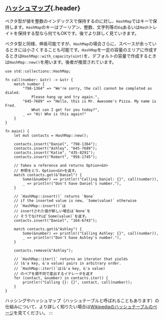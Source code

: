 ## [ハッシュマップ](#ハッシュマップ){.header}

ベクタ型が値を整数のインデックスで保持するのに対し、`HashMap`ではキーで保持します。`HashMap`のキーはブーリアン、整数、文字列等の`Eq`あるいは`Hash`トレイトを保持する型なら何でもOKです。後でより詳しく見ていきます。

ベクタ型と同様、伸長可能ですが、`HashMap`の場合さらに、スペースが余っているときには小さくすることも可能です。`HashMap`を一定の容量のエリアに作成するときは`HashMap::with_capacity(uint)`を、デフォルトの容量で作成するときは`HashMap::new()`を用います。後者が推奨されています。

    use std::collections::HashMap;

    fn call(number: &str) -> &str {
        match number {
            "798-1364" => "We're sorry, the call cannot be completed as dialed. 
                Please hang up and try again.",
            "645-7689" => "Hello, this is Mr. Awesome's Pizza. My name is Fred.
                What can I get for you today?",
            _ => "Hi! Who is this again?"
        }
    }

    fn main() { 
        let mut contacts = HashMap::new();

        contacts.insert("Daniel", "798-1364");
        contacts.insert("Ashley", "645-7689");
        contacts.insert("Katie", "435-8291");
        contacts.insert("Robert", "956-1745");

        // Takes a reference and returns Option<&V>
        // 参照をとり、Option<&V>を返す。
        match contacts.get(&"Daniel") {
            Some(&number) => println!("Calling Daniel: {}", call(number)),
            _ => println!("Don't have Daniel's number."),
        }

        // `HashMap::insert()` returns `None`
        // if the inserted value is new, `Some(value)` otherwise
        // `HashMap::insert()`は
        // insertされた値が新しい場合は`None`を
        // そうでなければ`Some(value)`を返す。
        contacts.insert("Daniel", "164-6743");

        match contacts.get(&"Ashley") {
            Some(&number) => println!("Calling Ashley: {}", call(number)),
            _ => println!("Don't have Ashley's number."),
        }

        contacts.remove(&"Ashley"); 

        // `HashMap::iter()` returns an iterator that yields 
        // (&'a key, &'a value) pairs in arbitrary order.
        // `HashMap::iter()`は(&'a key, &'a value)
        // のペアを順不同で産出するイテレータを返す
        for (contact, &number) in contacts.iter() {
            println!("Calling {}: {}", contact, call(number)); 
        }
    }

ハッシングやハッシュマップ（ハッシュテーブルと呼ばれることもあります）の仕組みについて、より詳しく知りたい場合は[Wikipediaのハッシュテーブルのページ](https://en.wikipedia.org/wiki/Hash_table)を見てください。
:::

